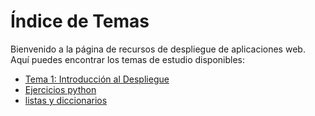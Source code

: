 # Índice de Temas

Bienvenido a la página de recursos de despliegue de aplicaciones web. Aquí puedes encontrar los temas de estudio disponibles:

- [Tema 1: Introducción al Despliegue](temas/tema1.md)
- [Ejercicios python](ejercicios_python/students.md)
- [listas y diccionarios](ejercicios_python/list_y_diccionarios.html)
